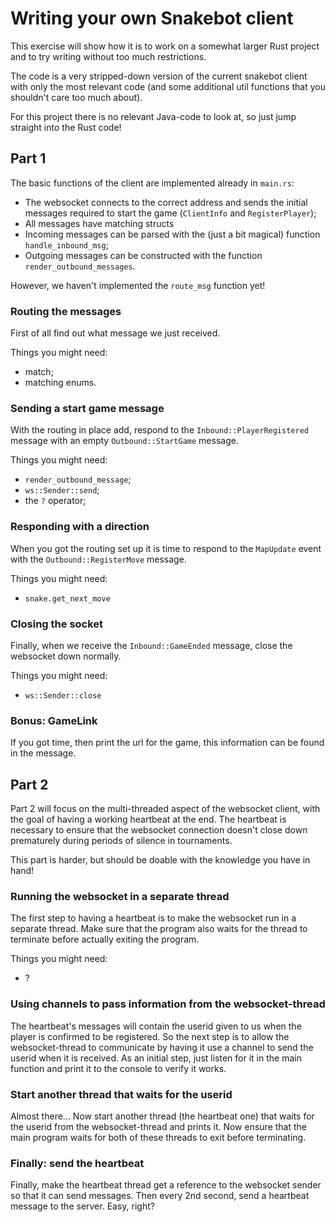 # Writing your own Snakebot client
This exercise will show how it is to work on a somewhat larger Rust project and
to try writing without too much restrictions.

The code is a very stripped-down version of the current snakebot client with
only the most relevant code (and some additional util functions that you shouldn't
care too much about).

For this project there is no relevant Java-code to look at, so just jump straight
into the Rust code!

## Part 1
The basic functions of the client are implemented already in `main.rs`:
- The websocket connects to the correct address and sends the initial messages
  required to start the game (`ClientInfo` and `RegisterPlayer`);
- All messages have matching structs
- Incoming messages can be parsed with the (just a bit magical) function
  `handle_inbound_msg`;
- Outgoing messages can be constructed with the function `render_outbound_messages`.

However, we haven't implemented the `route_msg` function yet!

### Routing the messages
First of all find out what message we just received.

Things you might need:
- match;
- matching enums.

### Sending a start game message
With the routing in place add, respond to the `Inbound::PlayerRegistered` message
with an empty `Outbound::StartGame` message.

Things you might need:
- `render_outbound_message`;
- `ws::Sender::send`;
- the `?` operator;

### Responding with a direction
When you got the routing set up it is time to respond to the `MapUpdate` event with
the `Outbound::RegisterMove` message.

Things you might need:
- `snake.get_next_move`

### Closing the socket
Finally, when we receive the `Inbound::GameEnded` message, close the websocket down
normally.

Things you might need:
- `ws::Sender::close`

### Bonus: GameLink
If you got time, then print the url for the game, this information can be found
in the message.

## Part 2
Part 2 will focus on the multi-threaded aspect of the websocket client, with the
goal of having a working heartbeat at the end. The heartbeat is necessary to
ensure that the websocket connection doesn't close down prematurely during
periods of silence in tournaments.

This part is harder, but should be doable with the knowledge you have in hand!

### Running the websocket in a separate thread
The first step to having a heartbeat is to make the websocket run in a separate
thread. Make sure that the program also waits for the thread to terminate before
actually exiting the program.

Things you might need:
- ?

### Using channels to pass information from the websocket-thread
The heartbeat's messages will contain the userid given to us when the player
is confirmed to be registered. So the next step is to allow the websocket-thread
to communicate by having it use a channel to send the userid when it is received.
As an initial step, just listen for it in the main function and print it to the
console to verify it works.

### Start another thread that waits for the userid
Almost there... Now start another thread (the heartbeat one) that waits for the
userid from the websocket-thread and prints it. Now ensure that the main program
waits for both of these threads to exit before terminating.

### Finally: send the heartbeat
Finally, make the heartbeat thread get a reference to the websocket sender so
that it can send messages. Then every 2nd second, send a heartbeat message to the
server. Easy, right?
